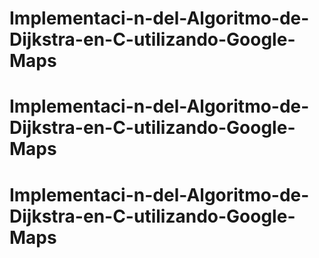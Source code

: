 # Implementaci-n-del-Algoritmo-de-Dijkstra-en-C-utilizando-Google-Maps
# Implementaci-n-del-Algoritmo-de-Dijkstra-en-C-utilizando-Google-Maps
# Implementaci-n-del-Algoritmo-de-Dijkstra-en-C-utilizando-Google-Maps
